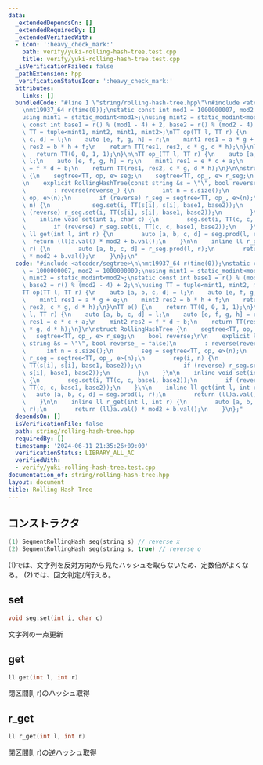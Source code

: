 ```yaml
---
data:
  _extendedDependsOn: []
  _extendedRequiredBy: []
  _extendedVerifiedWith:
  - icon: ':heavy_check_mark:'
    path: verify/yuki-rolling-hash-tree.test.cpp
    title: verify/yuki-rolling-hash-tree.test.cpp
  _isVerificationFailed: false
  _pathExtension: hpp
  _verificationStatusIcon: ':heavy_check_mark:'
  attributes:
    links: []
  bundledCode: "#line 1 \"string/rolling-hash-tree.hpp\"\n#include <atcoder/segtree>\n\
    \nmt19937_64 r(time(0));\nstatic const int mod1 = 1000000007, mod2 = 1000000009;\n\
    using mint1 = static_modint<mod1>;\nusing mint2 = static_modint<mod2>;\nstatic\
    \ const int base1 = r() % (mod1 - 4) + 2, base2 = r() % (mod2 - 4) + 2;\n\nusing\
    \ TT = tuple<mint1, mint2, mint1, mint2>;\nTT op(TT l, TT r) {\n    auto [a, b,\
    \ c, d] = l;\n    auto [e, f, g, h] = r;\n    mint1 res1 = a * g + e;\n    mint2\
    \ res2 = b * h + f;\n    return TT(res1, res2, c * g, d * h);\n}\nTT e() {\n \
    \   return TT(0, 0, 1, 1);\n}\n\nTT op_(TT l, TT r) {\n    auto [a, b, c, d] =\
    \ l;\n    auto [e, f, g, h] = r;\n    mint1 res1 = e * c + a;\n    mint2 res2\
    \ = f * d + b;\n    return TT(res1, res2, c * g, d * h);\n}\n\nstruct RollingHashTree\
    \ {\n    segtree<TT, op, e> seg;\n    segtree<TT, op_, e> r_seg;\n    bool reverse;\n\
    \n    explicit RollingHashTree(const string &s = \"\", bool reverse_ = false)\n\
    \        : reverse(reverse_) {\n        int n = s.size();\n        seg = segtree<TT,\
    \ op, e>(n);\n        if (reverse) r_seg = segtree<TT, op_, e>(n);\n        rep(i,\
    \ n) {\n            seg.set(i, TT(s[i], s[i], base1, base2));\n            if\
    \ (reverse) r_seg.set(i, TT(s[i], s[i], base1, base2));\n        }\n    }\n\n\
    \    inline void set(int i, char c) {\n        seg.set(i, TT(c, c, base1, base2));\n\
    \        if (reverse) r_seg.set(i, TT(c, c, base1, base2));\n    }\n\n    inline\
    \ ll get(int l, int r) {\n        auto [a, b, c, d] = seg.prod(l, r);\n      \
    \  return (ll)a.val() * mod2 + b.val();\n    }\n\n    inline ll r_get(int l, int\
    \ r) {\n        auto [a, b, c, d] = r_seg.prod(l, r);\n        return (ll)a.val()\
    \ * mod2 + b.val();\n    }\n};\n"
  code: "#include <atcoder/segtree>\n\nmt19937_64 r(time(0));\nstatic const int mod1\
    \ = 1000000007, mod2 = 1000000009;\nusing mint1 = static_modint<mod1>;\nusing\
    \ mint2 = static_modint<mod2>;\nstatic const int base1 = r() % (mod1 - 4) + 2,\
    \ base2 = r() % (mod2 - 4) + 2;\n\nusing TT = tuple<mint1, mint2, mint1, mint2>;\n\
    TT op(TT l, TT r) {\n    auto [a, b, c, d] = l;\n    auto [e, f, g, h] = r;\n\
    \    mint1 res1 = a * g + e;\n    mint2 res2 = b * h + f;\n    return TT(res1,\
    \ res2, c * g, d * h);\n}\nTT e() {\n    return TT(0, 0, 1, 1);\n}\n\nTT op_(TT\
    \ l, TT r) {\n    auto [a, b, c, d] = l;\n    auto [e, f, g, h] = r;\n    mint1\
    \ res1 = e * c + a;\n    mint2 res2 = f * d + b;\n    return TT(res1, res2, c\
    \ * g, d * h);\n}\n\nstruct RollingHashTree {\n    segtree<TT, op, e> seg;\n \
    \   segtree<TT, op_, e> r_seg;\n    bool reverse;\n\n    explicit RollingHashTree(const\
    \ string &s = \"\", bool reverse_ = false)\n        : reverse(reverse_) {\n  \
    \      int n = s.size();\n        seg = segtree<TT, op, e>(n);\n        if (reverse)\
    \ r_seg = segtree<TT, op_, e>(n);\n        rep(i, n) {\n            seg.set(i,\
    \ TT(s[i], s[i], base1, base2));\n            if (reverse) r_seg.set(i, TT(s[i],\
    \ s[i], base1, base2));\n        }\n    }\n\n    inline void set(int i, char c)\
    \ {\n        seg.set(i, TT(c, c, base1, base2));\n        if (reverse) r_seg.set(i,\
    \ TT(c, c, base1, base2));\n    }\n\n    inline ll get(int l, int r) {\n     \
    \   auto [a, b, c, d] = seg.prod(l, r);\n        return (ll)a.val() * mod2 + b.val();\n\
    \    }\n\n    inline ll r_get(int l, int r) {\n        auto [a, b, c, d] = r_seg.prod(l,\
    \ r);\n        return (ll)a.val() * mod2 + b.val();\n    }\n};"
  dependsOn: []
  isVerificationFile: false
  path: string/rolling-hash-tree.hpp
  requiredBy: []
  timestamp: '2024-06-11 21:35:26+09:00'
  verificationStatus: LIBRARY_ALL_AC
  verifiedWith:
  - verify/yuki-rolling-hash-tree.test.cpp
documentation_of: string/rolling-hash-tree.hpp
layout: document
title: Rolling Hash Tree
---
```


## コンストラクタ

```cpp
(1) SegmentRollingHash seg(string s) // reverse x
(2) SegmentRollingHash seg(string s, true) // reverse o
```

(1)では、文字列を反対方向から見たハッシュを取らないため、定数倍がよくなる。
(2)では、回文判定が行える。

## set

```cpp
void seg.set(int i, char c)
```

文字列の一点更新

## get

```cpp
ll get(int l, int r)
```

閉区間[l, r)のハッシュ取得

## r_get

```cpp
ll r_get(int l, int r)
```

閉区間[l, r)の逆ハッシュ取得
